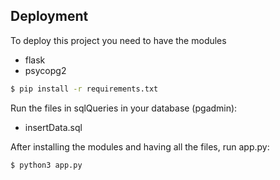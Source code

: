 ## Deployment
To deploy this project you need to have the modules
- flask 
- psycopg2

```bash
$ pip install -r requirements.txt
```
Run the files in sqlQueries in your database (pgadmin): 
- insertData.sql

After installing the modules and having all the files, run app.py: 
```bash
$ python3 app.py
```
